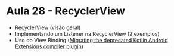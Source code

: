 # Aula 28 - RecyclerView

- RecyclerView (visão geral)
- Implementando um Listener na RecyclerView (2 exemplos)
- Uso do View Binding ([Migrating the deprecated Kotlin Android Extensions compiler plugin](https://proandroiddev.com/migrating-the-deprecated-kotlin-android-extensions-compiler-plugin-to-viewbinding-d234c691dec7))